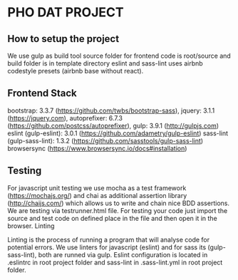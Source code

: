 # PHO DAT PROJECT #

## How to setup the project ##

We use gulp as build tool
source folder for frontend code is root/source and build folder is in template directory
eslint and sass-lint uses airbnb codestyle presets (airbnb base without react).

## Frontend Stack ##

bootstrap: 3.3.7 (https://github.com/twbs/bootstrap-sass),
jquery: 3.1.1 (https://jquery.com),
autoprefixer: 6.7.3 (https://github.com/postcss/autoprefixer),
gulp: 3.9.1 (http://gulpjs.com)
eslint (gulp-eslint): 3.0.1 (https://github.com/adametry/gulp-eslint)
sass-lint (gulp-sass-lint): 1.3.2 (https://github.com/sasstools/gulp-sass-lint)
browsersync (https://www.browsersync.io/docs#installation)

## Testing ##

For javascript unit testing we use mocha as a test framework (https://mochajs.org/) and chai as additional assertion library (http://chaijs.com/) which allows us to write and chain nice BDD assertions. We are testing via testrunner.html file. For testing your code just import the source and test code on defined place in the file and then open it in the browser.
Linting

Linting is the process of running a program that will analyse code for potential errors. We use linters for javascript (eslint) and for sass its (gulp-sass-lint), both are runned via gulp. Eslint configuration is located in .eslintrc in root project folder and sass-lint in .sass-lint.yml in root project folder.